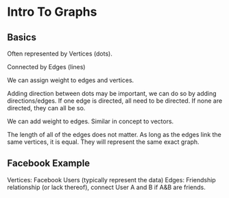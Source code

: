 # Intro To Graphs

## Basics

Often represented by Vertices (dots).

Connected by Edges (lines)

We can assign weight to edges and vertices.

Adding direction between dots may be important, we can do so by adding directions/edges. If one edge is directed, all need to be directed. If none are directed, they can all be so.

We can add weight to edges. Similar in concept to vectors.

The length of all of the edges does not matter. As long as the edges link the same vertices, it is equal. They will represent the same exact graph.

## Facebook Example

Vertices: Facebook Users (typically represent the data)
Edges: Friendship relationship (or lack thereof), connect User A and B if A&B are friends.

